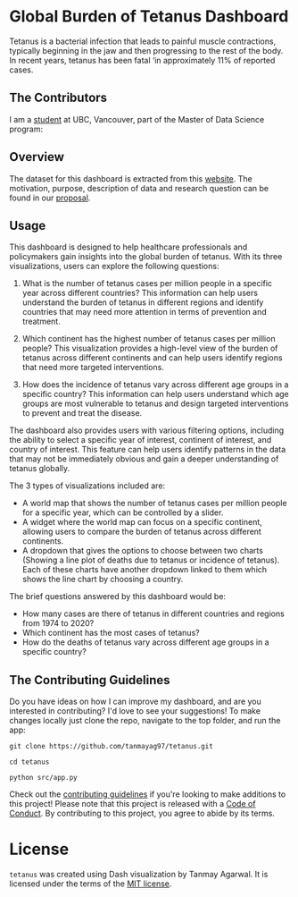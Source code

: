 # Global Burden of Tetanus Dashboard 

Tetanus is a bacterial infection that leads to painful muscle contractions, typically beginning in the jaw and then progressing to the rest of the body. In recent years, tetanus has been fatal ‘in approximately 11% of reported cases.


## The Contributors

I am a [student](https://github.com/tanmayag97) at UBC, Vancouver, part of the Master of Data Science program:


## Overview

The dataset for this dashboard is extracted from this [website](https://ourworldindata.org/tetanus). The motivation, purpose, description of data and research question can be found in our [proposal](https://github.com/tanmayag97/tetanus/blob/main/docs/proposal.md).

## Usage

This dashboard is designed to help healthcare professionals and policymakers gain insights into the global burden of tetanus. With its three visualizations, users can explore the following questions:

1. What is the number of tetanus cases per million people in a specific year across different countries? This information can help users understand the burden of tetanus in different regions and identify countries that may need more attention in terms of prevention and treatment.

2. Which continent has the highest number of tetanus cases per million people? This visualization provides a high-level view of the burden of tetanus across different continents and can help users identify regions that need more targeted interventions.

3. How does the incidence of tetanus vary across different age groups in a specific country? This information can help users understand which age groups are most vulnerable to tetanus and design targeted interventions to prevent and treat the disease.

The dashboard also provides users with various filtering options, including the ability to select a specific year of interest, continent of interest, and country of interest. This feature can help users identify patterns in the data that may not be immediately obvious and gain a deeper understanding of tetanus globally.

The 3 types of visualizations included are:

- A world map that shows the number of tetanus cases per million people for a specific year, which can be controlled by a slider.
- A widget where the world map can focus on a specific continent, allowing users to compare the burden of tetanus across different continents.
- A dropdown that gives the options to choose between two charts (Showing a line plot of deaths due to tetanus or incidence of tetanus). Each of these charts have another dropdown linked to them which shows the line chart by choosing a country.

The brief questions answered by this dashboard would be:

- How many cases are there of tetanus in different countries and regions from 1974 to 2020?
- Which continent has the most cases of tetanus?
- How do the deaths of tetanus vary across different age groups in a specific country?


## The Contributing Guidelines
Do you have ideas on how I can improve my dashboard, and are you interested in contributing? I'd love to see your suggestions! To make changes locally just clone the repo, navigate to the top folder, and run the app:

```
git clone https://github.com/tanmayag97/tetanus.git 

cd tetanus

python src/app.py
```

Check out the [contributing guidelines](CONTRIBUTING.md) if you're looking to make additions to this project! Please note that this project is released with a [Code of Conduct](CODE_OF_CONDUCT.md). By contributing to this project, you agree to abide by its terms.

# License 

`tetanus` was created using Dash visualization by Tanmay Agarwal. It is licensed under the terms of the [MIT license](LICENSE).
